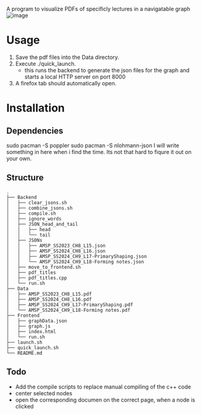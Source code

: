 A program to visualize PDFs of specificly lectures in a navigatable graph
![image](https://github.com/user-attachments/assets/e6987914-a7ee-420f-85f9-81ac514e308d)

# Usage
1. Save the pdf files into the Data directory.
2. Execute ./quick_launch.
   - this runs the backend to generate the json files for the graph and starts a local HTTP server on port 8000
3. A firefox tab should automatically open.
# Installation
## Dependencies
sudo pacman -S poppler
sudo pacman -S nlohmann-json
I will write something in here when i find the time. Its not that hard to fiqure it out on your own.
## Structure
```
.
├── Backend
│   ├── clear_jsons.sh
│   ├── combine_jsons.sh
│   ├── compile.sh
│   ├── ignore_words
│   ├── JSON_head_and_tail
│   │   ├── head
│   │   └── tail
│   ├── JSONs
│   │   ├── AMSP_SS2023_CH8_L15.json
│   │   ├── AMSP_SS2024_CH8_L16.json
│   │   ├── AMSP_SS2024_CH9_L17-PrimaryShaping.json
│   │   └── AMSP_SS2024_CH9_L18-Forming notes.json
│   ├── move_to_frontend.sh
│   ├── pdf_titles
│   ├── pdf_titles.cpp
│   └── run.sh
├── Data
│   ├── AMSP_SS2023_CH8_L15.pdf
│   ├── AMSP_SS2024_CH8_L16.pdf
│   ├── AMSP_SS2024_CH9_L17-PrimaryShaping.pdf
│   └── AMSP_SS2024_CH9_L18-Forming notes.pdf
├── Frontend
│   ├── graphData.json
│   ├── graph.js
│   ├── index.html
│   └── run.sh
├── launch.sh
├── quick_launch.sh
└── README.md
```
## Todo
- Add the compile scripts to replace manual compiling of the c++ code
- center selected nodes
- open the corresponding documen on the correct page, when a node is clicked
